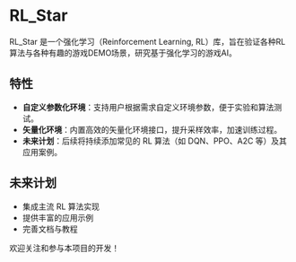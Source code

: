 # RL_Star

RL_Star 是一个强化学习（Reinforcement Learning, RL）库，旨在验证各种RL算法与各种有趣的游戏DEMO场景，研究基于强化学习的游戏AI。

## 特性

- **自定义参数化环境**：支持用户根据需求自定义环境参数，便于实验和算法测试。
- **矢量化环境**：内置高效的矢量化环境接口，提升采样效率，加速训练过程。
- **未来计划**：后续将持续添加常见的 RL 算法（如 DQN、PPO、A2C 等）及其应用案例。

## 未来计划

- 集成主流 RL 算法实现
- 提供丰富的应用示例
- 完善文档与教程

欢迎关注和参与本项目的开发！
